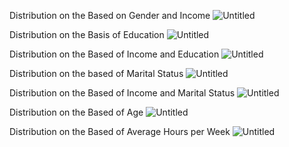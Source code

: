 Distribution on the Based on Gender and Income
![Untitled](https://user-images.githubusercontent.com/10377875/144552286-55958d86-561b-4f67-a3d2-3ceadecf34d4.png)

Distribution on the Basis of Education
![Untitled](https://user-images.githubusercontent.com/10377875/144552543-c5433a7c-6eb3-4d39-afd1-0dec002675bb.png)

Distribution on the Based of Income and Education
![Untitled](https://user-images.githubusercontent.com/10377875/144552703-40a1f585-1bb0-49db-aa4d-0b87272cca7c.png)

Distribution on the based of Marital Status
![Untitled](https://user-images.githubusercontent.com/10377875/144552831-5e9965b7-89de-4710-8f71-182f686a67e4.png)

Distribution on the Based of Income and Marital Status
![Untitled](https://user-images.githubusercontent.com/10377875/144553007-557e2a0f-e241-4220-8888-6ade510320b8.png)

Distribution on the Based of Age
![Untitled](https://user-images.githubusercontent.com/10377875/144553169-1049f25c-e0ca-4a67-8df1-fce40498b228.png)

Distribution on the Based of Average Hours per Week
![Untitled](https://user-images.githubusercontent.com/10377875/144553298-d6ef4c73-9983-40d0-b706-1db14a979883.png)





